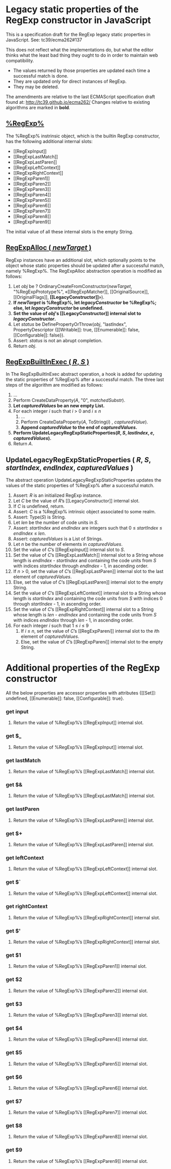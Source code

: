 # Legacy static properties of the RegExp constructor in JavaScript

This is a specification draft for the RegExp legacy static properties in JavaScript. See: tc39/ecma262#137

This does not reflect what the implementations do, but what the editor thinks what the least bad thing they ought to do in order to maintain web compatibility.

* The values returned by those properties are updated each time a successful match is done.
* They are updated only for direct instances of RegExp.
* They may be deleted.


The amendments are relative to the last ECMAScript specification draft found at: http://tc39.github.io/ecma262/
Changes relative to existing algorithms  are marked in **bold**.

## [%RegExp%](http://tc39.github.io/ecma262/#sec-regexp-constructor)

The %RegExp% instrinsic object, which is the builtin RegExp constructor, has the following additional internal slots:

* [[RegExpInput]]
* [[RegExpLastMatch]]
* [[RegExpLastParen]]
* [[RegExpLeftContext]]
* [[RegExpRightContext]]
* [[RegExpParen1]]
* [[RegExpParen2]]
* [[RegExpParen3]]
* [[RegExpParen4]]
* [[RegExpParen5]]
* [[RegExpParen6]]
* [[RegExpParen7]]
* [[RegExpParen8]]
* [[RegExpParen9]]

The initial value of all these internal slots is the empty String.


## [RegExpAlloc ( _newTarget_ )](http://tc39.github.io/ecma262/#sec-regexpalloc)

RegExp instances have an additional slot, which optionally points to the object whose static properties should be updated after a successful match, namely %RegExp%. The RegExpAlloc abstraction operation is modified as follows:

1. Let _obj_ be ? OrdinaryCreateFromConstructor(_newTarget_, "%RegExpPrototype%", «[[RegExpMatcher]], [[OriginalSource]], [[OriginalFlags]], **[[LegacyConstructor]]**»).
1. **If _newTarget_ is %RegExp%, let _legacyConstructor_ be %RegExp%; else, let _legacyConstructor_ be __undefined__.**
1. **Set the value of _obj_'s [[LegacyConstructor]] internal slot to _legacyConstructor_.**
2. Let _status_ be DefinePropertyOrThrow(_obj_, "lastIndex", PropertyDescriptor {[[Writable]]: true, [[Enumerable]]: false, [[Configurable]]: false}).
3. Assert: _status_ is not an abrupt completion.
4. Return _obj_.


## [RegExpBuiltInExec ( _R_, _S_ )](http://tc39.github.io/ecma262/#sec-regexpbuiltinexec)

In The RegExpBuiltInExec abstract operation, a hook is added for updating the static properties of %RegExp% after a successful match. The three last steps of the algorithm are modified as follows:

1. ...
1. Perform CreateDataProperty(_A_, "0", _matchedSubstr_).
1. **Let _capturedValues_ be an new empty List.**
1. For each integer _i_ such that _i_ > 0 and _i_ ≤ _n_
    1. ...
    1. Perform CreateDataProperty(_A_, ToString(_i_) , _capturedValue_).
    1. **Append _capturedValue_ to the end of _capturedValues_.** 
1. **Perform UpdateLegacyRegExpStaticProperties(_R_, _S_, _lastIndex_, _e_, _capturedValues_).**
1. Return _A_.



## UpdateLegacyRegExpStaticProperties ( _R_, _S_, _startIndex_, _endIndex_, _capturedValues_ )

The abstract operation UpdateLegacyRegExpStaticProperties updates the values of the static properties of %RegExp% after a successful match.

1. Assert: _R_ is an initialized RegExp instance.
2. Let _C_ be the value of _R_’s [[LegacyConstructor]] internal slot.
1. If _C_ is undefined, return.
1. Assert: _C_ is a %RegExp% intrinsic object associated to some realm.
2. Assert: Type(_S_) is String.
3. Let _len_ be the number of code units in _S_.
4. Assert: _startIndex_ and _endIndex_ are integers such that 0 ≤ _startIndex_ ≤ _endIndex_ ≤ _len_.
5. Assert: _capturedValues_ is a List of Strings.
6. Let _n_ be the number of elements in _capturedValues_.
1. Set the value of _C_’s [[RegExpInput]] internal slot to _S_.
1. Set the value of _C_’s [[RegExpLastMatch]] internal slot to a String whose length is _endIndex_ - _startIndex_ and containing the code units from _S_ with indices _startIndex_ through _endIndex_ - 1, in ascending order.
1. If _n_ > 0, set the value of _C_’s [[RegExpLastParen]] internal slot to the last element of _capturedValues_.
1. Else, set the value of _C_’s [[RegExpLastParen]] internal slot to the empty String.
1. Set the value of _C_’s [[RegExpLeftContext]] internal slot to a String whose length is _startIndex_ and containing the code units from _S_ with indices 0 through _startIndex_ - 1, in ascending order.
1. Set the value of _C_’s [[RegExpRightContext]] internal slot to a String whose length is _len_ - _endIndex_ and containing the code units from _S_ with indices _endIndex_ through _len_ - 1, in ascending order.
1. For each integer _i_ such that 1 ≤ _i_ ≤ 9
    1. If _i_ ≤ _n_, set the value of _C_’s [[RegExpParen<i>i</i>]] internal slot to the <i>i</i>th element of _capturedValues_.
    1. Else, set the value of _C_’s [[RegExpParen<i>i</i>]] internal slot to the empty String.
    
Additional properties of the RegExp constructor
================================================

All the below properties are accessor properties with attributes {[[Set]]: undefined, [[Enumerable]]: false, [[Configurable]]: true}.

### get input

1. Return the value of %RegExp%’s [[RegExpInput]] internal slot.

### get $_

1. Return the value of %RegExp%’s [[RegExpInput]] internal slot.

### get lastMatch

1. Return the value of %RegExp%’s [[RegExpLastMatch]] internal slot.

### get $&

1. Return the value of %RegExp%’s [[RegExpLastMatch]] internal slot.

### get lastParen

1. Return the value of %RegExp%’s [[RegExpLastParen]] internal slot.

### get $+

1. Return the value of %RegExp%’s [[RegExpLastParen]] internal slot.

### get leftContext

1. Return the value of %RegExp%’s [[RegExpLeftContext]] internal slot.

### get $`

1. Return the value of %RegExp%’s [[RegExpLeftContext]] internal slot.

### get rightContext

1. Return the value of %RegExp%’s [[RegExpRightContext]] internal slot.

### get $'

1. Return the value of %RegExp%’s [[RegExpRightContext]] internal slot.

### get $1

1. Return the value of %RegExp%’s [[RegExpParen1]] internal slot.

### get $2

1. Return the value of %RegExp%’s [[RegExpParen2]] internal slot.

### get $3

1. Return the value of %RegExp%’s [[RegExpParen3]] internal slot.

### get $4

1. Return the value of %RegExp%’s [[RegExpParen4]] internal slot.

### get $5

1. Return the value of %RegExp%’s [[RegExpParen5]] internal slot.

### get $6

1. Return the value of %RegExp%’s [[RegExpParen6]] internal slot.

### get $7

1. Return the value of %RegExp%’s [[RegExpParen7]] internal slot.

### get $8

1. Return the value of %RegExp%’s [[RegExpParen8]] internal slot.

### get $9

1. Return the value of %RegExp%’s [[RegExpParen9]] internal slot.

